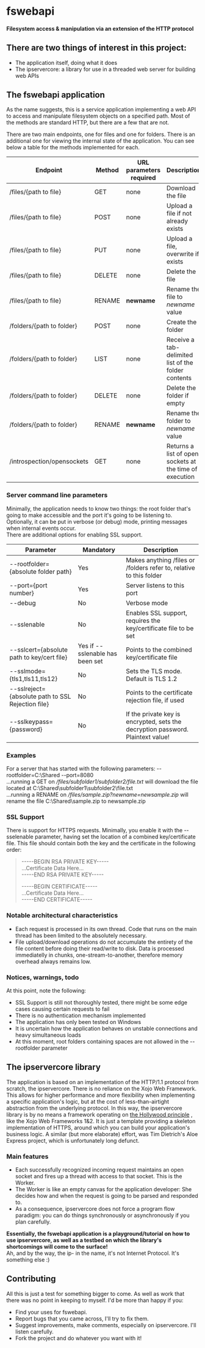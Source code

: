 # fswebapi
#### Filesystem access & manipulation via an extension of the HTTP protocol

## There are two things of interest in this project:

+ The application itself, doing what it does
+ The ipservercore: a library for use in a threaded web server for building web APIs

## The fswebapi application
As the name suggests, this is a service application implementing a web API to access and manipulate filesystem objects on a specified path.
Most of the methods are standard HTTP, but there are a few that are not.

There are two main endpoints, one for files and one for folders. There is an additional one for viewing the internal state of the application.
You can see below a table for the methods implemented for each.

| Endpoint   |   Method     | URL parameters required |  Description  |
| ---------- | ------------ | ----------------------- | ------------- |
| /files/{path to file} | GET | none | Download the file |
| /files/{path to file} | POST | none | Upload a file if not already exists |
| /files/{path to file} | PUT | none | Upload a file, overwrite if exists |
| /files/{path to file} | DELETE | none | Delete the file |
| /files/{path to file} | RENAME | **newname** | Rename the file to *newname* value |
| /folders/{path to folder} | POST | none | Create the folder |
| /folders/{path to folder} | LIST | none | Receive a tab-delimited list of the folder contents |
| /folders/{path to folder} | DELETE | none | Delete the folder if empty |
| /folders/{path to folder} | RENAME | **newname** | Rename the folder to *newname* value |
| /introspection/opensockets | GET | none | Returns a list of open sockets at the time of execution |

### Server command line parameters
Minimally, the application needs to know two things: the root folder that's going to make accessible and the port it's going to be listening to. Optionally, it can be put in verbose (or debug) mode, printing messages when internal events occur.  
There are additional options for enabling SSL support.

| Parameter | Mandatory | Description |
| ------- | --------| -------- |
| --rootfolder={absolute folder path} | Yes | Makes anything /files or /folders refer to, relative to this folder |
| --port={port number} | Yes | Server listens to this port |
| --debug | No | Verbose mode |
| --sslenable | No | Enables SSL support, requires the key/certificate file to be set |
| --sslcert={absolute path to key/cert file} | Yes if --sslenable has been set | Points to the combined key/certificate file |
| --sslmode={tls1,tls11,tls12} | No | Sets the TLS mode. Default is TLS 1.2 |
| --sslreject={absolute path to SSL Rejection file} | No | Points to the certificate rejection file, if used |
| --sslkeypass={password} | No | If the private key is encrypted, sets the decryption password. Plaintext value! |

### Examples
For a server that has started with the following parameters:  --rootfolder=C:\Shared --port=8080   
...running a GET on */files/subfolder1/subfolder2/file.txt* will download the file located at C:\Shared\subfolder1\subfolder2\file.txt   
...running a RENAME on */files/sample.zip?newname=newsample.zip* will rename the file C:\Shared\sample.zip to newsample.zip

### SSL Support
There is support for HTTPS requests. Minimally, you enable it with the --sselenable parameter, having set the location of a combined key/certificate file.
This file should contain both the key and the certificate in the following order:

> -----BEGIN RSA PRIVATE KEY-----  
> ...Certificate Data Here...  
> -----END RSA PRIVATE KEY-----  
>  
> -----BEGIN CERTIFICATE-----  
> ...Certificate Data Here...  
> -----END CERTIFICATE-----  

### Notable architectural characteristics
+ Each request is processed in its own thread. Code that runs on the main thread has been limited to the absolutely necessary.
+ File upload/download operations do not accumulate the entirety of the file content before doing their read/write to disk. Data is processed immediatelly in chunks, one-stream-to-another, therefore memory overhead always remains low.

### Notices, warnings, todo
At this point, note the following:
+ SSL Support is still not thoroughly tested, there might be some edge cases causing certain requests to fail
+ There is no authentication mechanism implemented
+ The application has only been tested on Windows
+ It is uncertain how the application behaves on unstable connections and heavy simultaneous loads
+ At this moment, root folders containing spaces are not allowed in the --rootfolder parameter

## The ipservercore library
The application is based on an implementation of the HTTP/1.1 protocol from scratch, the ipservercore. There is no reliance on the Xojo Web Framework. This allows for higher performance and more flexibility when implementing a specific application's logic, but at the cost of less-than-airtight abstraction from the underlying protocol.
In this way, the ipservercore library is by no means a framework operating on [the Hollywood principle](https://en.wikipedia.org/wiki/Inversion_of_control) , like the Xojo Web Frameworks 1&2. It is just a template providing a skeleton implementation of HTTPS, around which you can build your application's business logic. A similar (but more elaborate) effort, was Tim Dietrich's Aloe Express project, which is unfortunately long defunct.

### Main features
+ Each successfully recognized incoming request maintains an open socket and fires up a thread with access to that socket. This is the Worker.
+ The Worker is like an empty canvas for the application developer: She decides how and when the request is going to be parsed and responded to.
+ As a consequence, ipservercore does not force a program flow paradigm: you can do things synchronously or asynchronously if you plan carefully.

**Essentially, the fswebapi application is a playground/tutorial on how to use ipservercore, as well as a testbed on which the library's shortcomings will come to the surface!**    
Ah, and by the way, the ip- in the name, it's not Internet Protocol. It's something else :)

## Contributing
All this is just a test for something bigger to come. As well as work that there was no point in keeping to myself. I'd be more than happy if you:
+ Find your uses for fswebapi.
+ Report bugs that you came across, I'll try to fix them.
+ Suggest improvements, make comments, especially on ipservercore. I'll listen carefully.
+ Fork the project and do whatever you want with it!

